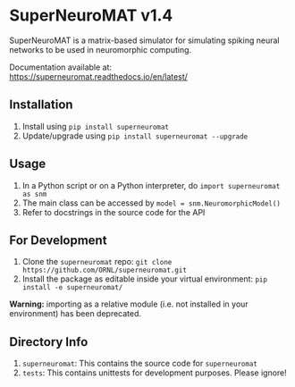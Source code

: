 # SuperNeuroMAT v1.4

SuperNeuroMAT is a matrix-based simulator for simulating spiking neural networks to be used in neuromorphic computing.

Documentation available at: https://superneuromat.readthedocs.io/en/latest/


## Installation
1. Install using `pip install superneuromat`
2. Update/upgrade using `pip install superneuromat --upgrade`


## Usage
1. In a Python script or on a Python interpreter, do `import superneuromat as snm`
2. The main class can be accessed by `model = snm.NeuromorphicModel()`
3. Refer to docstrings in the source code for the API


## For Development
1. Clone the `superneuromat` repo: `git clone https://github.com/ORNL/superneuromat.git`
2. Install the package as editable inside your virtual environment: `pip install -e superneuromat/`

**Warning:** importing as a relative module (i.e. not installed in your environment) has been deprecated.


## Directory Info
1. `superneuromat`: This contains the source code for `superneuromat`
2. `tests`: This contains unittests for development purposes. Please ignore!


